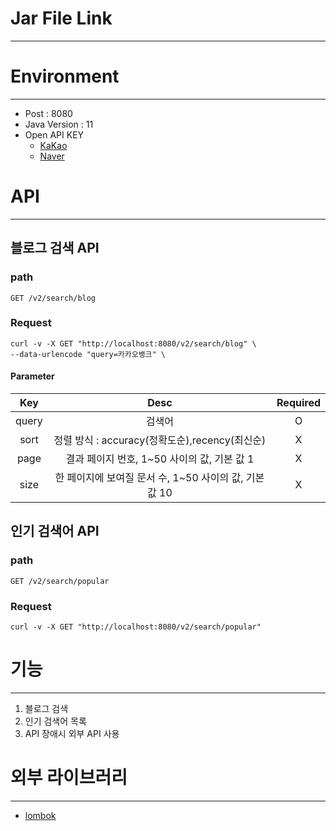 # Jar File Link

---

[]()


# Environment

---

- Post : 8080
- Java Version : 11
- Open API KEY
  - [KaKao](https://developers.kakao.com)
  - [Naver](https://developers.naver.com)

# API

---

## 블로그 검색 API

### path
```http
GET /v2/search/blog
```

### Request 
```http
curl -v -X GET "http://localhost:8080/v2/search/blog" \
--data-urlencode "query=카카오뱅크" \
```

#### Parameter
|Key|                 Desc                 | Required |
|:---:|:------------------------------------:|:---:|
|query|                 검색어                  |O|
|sort| 정렬 방식 : accuracy(정확도순),recency(최신순)  |X|
|page|    결과 페이지 번호, 1~50 사이의 값, 기본 값 1     |X|
|size| 한 페이지에 보여질 문서 수, 1~50 사이의 값, 기본 값 10 |X|

## 인기 검색어 API

### path
```http
GET /v2/search/popular
```

### Request
```http
curl -v -X GET "http://localhost:8080/v2/search/popular"
```

# 기능

---

1. 블로그 검색
2. 인기 검색어 목록
3. API 장애시 외부 API 사용

# 외부 라이브러리

---

- [lombok](https://github.com/projectlombok/lombok)
